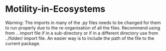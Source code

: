 # Motility-in-Ecosystems
Warning: The imports in many of the .py files needs to be changed for them to run properly due to the re-organisation of all the files. Recommend using from .. import file if in a sub-directory or if in a different directory use from ../folder/ import file. An easier way is to include the path of the file to the current package.
